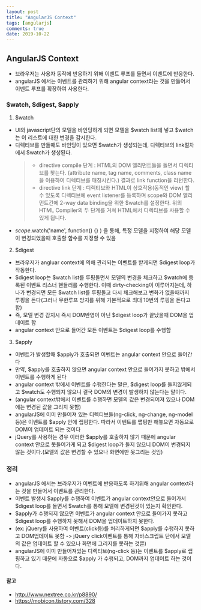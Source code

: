 ```yaml
---
layout: post
title: "AngularJS Context"
tags: [angularjs]
comments: true
date: 2019-10-22
---
```



## AngularJS Context
- 브라우저는 사용자 동작에 반응하기 위해 이벤트 루프를 돌면서 이벤트에 반응한다.
- angularJS 에서는 이벤트를 관리하기 위해 angular context라는 것을 만들어서 이벤트 루프를 확장하여 사용한다.


### $watch, $digest, $apply
1. $watch
- UI와 javascript단의 모델을 바인딩하게 되면 모델을 $watch list에 넣고 $watch는 이 리스트에 대한 변경을 감시한다.
- 디렉티브를 만들때도 바인딩이 있으면 $watch가 생성되는데, 디렉티브의 link절차에서 $watch가 생성된다.
  > - directive compile 단계 : HTML의 DOM 엘리먼트들을 돌면서 디렉티브를 찾는다. (attribute name, tag name, comments, class name을 이용하여 디렉티브를 매칭시킨다.) 결과로 link function을 리턴한다.
  > - directive link 단계 : 디렉티브와 HTML이 상호작용(동적인 view) 할 수 있도록 디렉티브에 event listener를 등록하며 scope와 DOM 엘리먼트간에 2-way data binding을 위한 $watch를 설정한다. 위의 HTML Compiler의 두 단계를 거쳐 HTML에서 디렉티브를 사용할 수 있게 됩니다.
- $scope.$watch('name', function() {} ) 을 통해, 특정 모델을 지정하여 해당 모델이 변경되었을때 호출할 함수를 지정할 수 있음

2. $digest
- 브라우저가 angluar context에 의해 관리되는 이벤트를 받게되면 $digest loop가 작동한다.
- $digest loop는 $watch list를 루핑돌면서 모델의 변경을 체크하고 $watch에 등록된 이벤트 리스너 핸들러를 수행한다.
 이때 dirty-checking이 이루어지는데, 하나가 변경되면 모든 $watch list를 루핑돌고 다시 체크해보고 변화가 없을때까지 루핑을 돈다(그러나 무한루프 방지를 위해 기본적으로 최대 10번의 루핑을 돈다고 함)
- 즉, 모델 변경 감지시 즉시 DOM반영이 아닌 $digest loop가 끝났을때 DOM을 업데이트 함
- angular context 안으로 들어간 모든 이벤트는 $digest loop를 수행함

3. $apply
- 이벤트가 발생할때 $apply가 호출되면 이벤트는 angular context 안으로 들어간다
- 만약, $apply를 호출하지 않으면 angular context 안으로 들어가지 못하고 밖에서 이벤트를 수행하게 된다
- angular context 밖에서 이벤트를 수행한다는 말은, $digest loop를 돌지않게되고 $watch도 수행되지 않으니 결국 DOM의 변경이 발생하지 않는다는 말이다.
- (angular context밖에서 이벤트를 수행하면 모델의 값은 변경되어져 있으나 DOM에는 변경된 값을 그리지 못함)
- angularJS에 이미 만들어져 있는 디렉티브들(ng-click, ng-change, ng-model 등)은 이벤트를 $apply 안에 랩핑한다. 따라서 이벤트를 맵핑만 해놓으면 자동으로 DOM이 업데이트 되는 것이다
- jQuery를 사용하는 경우 이러한 $apply를 호출하지 않기 때문에 angular context 안으로 못들어가게 되고 $digest loop가 돌지 않으니 DOM이 변경되지 않는 것이다.(모델의 값은 변경할 수 있으나 화면에만 못그리는 것임)


### 정리
- angularJS 에서는 브라우저가 이벤트에 반응하도록 하기위해 angular context라는 것을 만들어서 이벤트를 관리한다.
- 이벤트 발생시 $apply를 수행하여 이벤트가 angular context안으로 들어가서 $digest loop를 돌면서 $watch를 통해 모델에 변경된것이 있는지 확인한다.
- $apply가 수행되지 않으면 이벤트가 angular context 안으로 들어가지 못하고 $digest loop를 수행하지 못해서 DOM을 업데이트하지 못한다.
- (ex: jQuery를 사용하여 이벤트(click등)를 처리하게되면 $apply를 수행하지 못하고 DOM업데이트 못함 -> jQuery click이벤트를 통해 자바스크립트 단에서 모델의 값은 업데이트 할 수 있으나 화면에 그리지를 못하는 것뿐)
- angularJS에 이미 만들어져있는 디렉티브(ng-click 등)는 이벤트를 $apply로 랩핑하고 있기 때문에 자동으로 $apply 가 수행되고, DOM까지 업데이트 하는 것이다.    


#### 참고
- <http://www.nextree.co.kr/p8890/>
- <https://mobicon.tistory.com/328>

